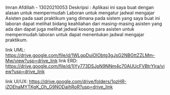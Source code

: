 Imran Afdillah - 13020210053
Deskripsi :
Aplikasi ini saya buat dengan alasan untuk mempermudah Laboran untuk mengatur jadwal mengajar Asisten pada saat praktikum yang dimana pada sistem yang saya buat ini laboran dapat melihat bidang keahliahan dari masing-masing asisten yang ada dan dapat juga melihat jadwal kosong para asisten untuk mempermudah laboran untuk dapat menentukan jadwal mengajar praktikum.

link  UML: https://drive.google.com/file/d/1WLgpDuiOlObtg3gJsG2NBGttZZLMm-Mw/view?usp=drive_link
link ERD: https://drive.google.com/file/d/1jYy773DSJpN9NNm4c70AUUcFVBtrYIra/view?usp=drive_link

link UI/UX: https://drive.google.com/drive/folders/1ozHR-iZOEhaMYTKgK_Oh_G9NODaihRoR?usp=drive_link

